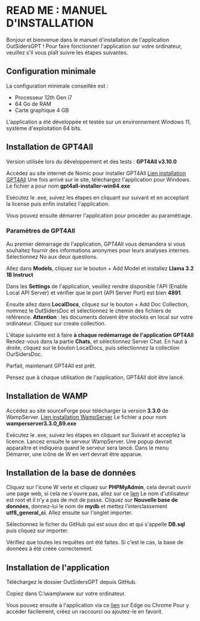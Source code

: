 # READ ME : MANUEL D'INSTALLATION
Bonjour et bienvenue dans le manuel d'installation de l'application OutSidersGPT !
Pour faire fonctionner l'application sur votre ordinateur, veuillez s'il vous plaît suivre les étapes suivantes.

## Configuration minimale
La configuration minimale conseillée est :
 - Processeur 12th Gen i7
 - 64 Go de RAM
 - Carte graphique 4 GB

L'application a été développée et testée sur un environnement Windows 11, système d'exploitation 64 bits.

## Installation de GPT4All
Version utilisée lors du développement et des tests :
**GPT4All v3.10.0**

Accédez au site internet de Nomic pour installer GPT4All
[Lien installation GPT4All](https://www.nomic.ai/gpt4all)
Une fois arrivé sur le site, téléchargez l'application pour Windows.
Le fichier a pour nom **gpt4all-installer-win64.exe**

Exécutez le .exe, suivez les étapes en cliquant sur suivant et en acceptant la license puis enfin installez l'application.

Vous pouvez ensuite démarrer l'application pour procéder au paramétrage.

### Paramètres de GPT4All
Au premier démarrage de l'application, GPT4All vous demandera si vous souhaitez fournir des informations anonymes pour leurs analyses internes.
Sélectionnez No aux deux questions.

Allez dans **Models**, cliquez sur le bouton + Add Model et installez **Llama 3.2 1B Instruct**

Dans les **Settings** de l'application, veuillez rendre disponible l'API (Enable Local API Server) et vérifier que le port (API Server Port) est bien **4891**.

Ensuite allez dans **LocalDocs**, cliquez sur le bouton + Add Doc Collection, nommez le OutSidersDoc et sélectionnez le chemin des fichiers de référence.
**Attention** : les documents doivent être stockés en local sur votre ordinateur.
Cliquez sur create collection.

L'étape suivante est à faire **à chaque redémarrage de l'application GPT4All**
Rendez-vous dans la partie **Chats**, et sélectionnez Server Chat.
En haut à droite, cliquez sur le bouton LocalDocs, puis sélectionnez la collection OurSidersDoc.

Parfait, maintenant GPT4All est prêt.

Pensez que à chaque utilisation de l'application, GPT4All doit être lancé.

## Installation de WAMP

Accédez au site sourceForge pour télécharger la version **3.3.0** de WampServer.
[Lien installation WampServer](https://sourceforge.net/projects/wampserver/files/WampServer%203/WampServer%203.0.0/wampserver3.3.0_x86.exe/download)
Le fichier a pour nom **wamperserver3.3.0_89.exe**

Exécutez le .exe, suivez les étapes en cliquant sur Suivant et acceptez la licence.
Lancez ensuite le serveur WampServer. Une popup devrait apparaître et indiquera quand le serveur sera lancé.
Dans le menu Démarrer, une icône de W en vert devrait être apparue.

## Installation de la base de données
Cliquez sur l'icone W verte et cliquez sur **PHPMyAdmin**, cela devrait ouvrir une page web, si cela ne s'ouvre pas, allez sur ce [lien](http://localhost/phpmyadmin/)
Le nom d'utilisateur est root et il n'y a pas de mot de passe.
Cliquez sur **Nouvelle base de données**, donnez-lui le nom de **mydb** et mettez l'interclassement **utf8_general_ci**.
Allez ensuite sur l'onglet importer.

Sélectionnez le ficher du GitHub qui est sous doc et qui s'appelle **DB.sql** puis cliquez sur importer.

Vérifiez que toutes les requêtes ont été faites. Si c'est le cas, la base de données à été créée correctement.


## Installation de l'application
Téléchargez le dossier OutSidersGPT depuis GitHub.

Copiez dans C:\wamp\www sur votre ordinateur.

Vous pouvez ensuite à l'application via ce [lien](http://localhost/OutsidersGPT/public/index.html) sur Edge ou Chrome
Pour y accéder facilement, créez un raccourci ou ajoutez-le en favorit.

